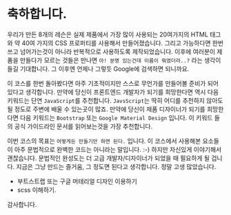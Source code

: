 # 축하합니다.

우리가 만든 8개의 레슨은 실제 제품에서 가장 많이 사용되는 20여가지의 HTML 태그와 약 40여 가지의 CSS 프로퍼티를 사용해서 만들어졌습니다. 그리고 가능하다면 한번 쓰고 넘어가는것이 아니라 반복적으로 사용하도록 제작되었습니다. 이후에 여러분이 제품을 만들다가 모르는 것들은 만나면 `아! 분명 있는건데 이름이 뭐였더라..?` 라는 생각이 들길 기대합니다. 그 이후엔 언제나 그렇듯 Google에 검색하면 되니까요. 

이 코스를 한번 돌아봤다면 아주 기초적이지만 스스로 무언가를 만들어볼 준비가 되어 있다고 생각합니다. 만약에 당신이 프론트엔드 개발자가 되기를 희망한다면 역시 다음 키워드는 단연 `JavaScript`를 추천합니다. `JavsScript`는 딱히 어디를 추천하지 않아도 될 정도로 주변에 배울 수 있는곳이 많죠. 만약에 당신이 제품 디자이너가 되기를 희망한다면 다음 키워드는 `Bootstrap` 또는 `Google Material Design` 입니다. 이 키워드 들의 공식 가이드라인 문서를 읽어보는것을 가장 추천합니다.

이번 코스의 목표는 `어떻게든 만들기만 하면 된다.` 입니다. 이 코스에서 사용해본 요소들이 아주 문법적으로 완벽한 코드는 아니라는 말입니다. :-) 하지만 자신있게 이야기해서 괜찮습니다. 문법적인 완성도는 더 고급 개발자/디자이너가 되었을 때 필요하게 될 겁니다. 지금은 그냥 만드는 즐거움, 그 정도면 된다고 생각합니다. 정말 고생 많았습니다. 



- 부트스트랩 또는 구글 머테리얼 디자인 이용하기
- scss 이해하기.

감사합니다.
